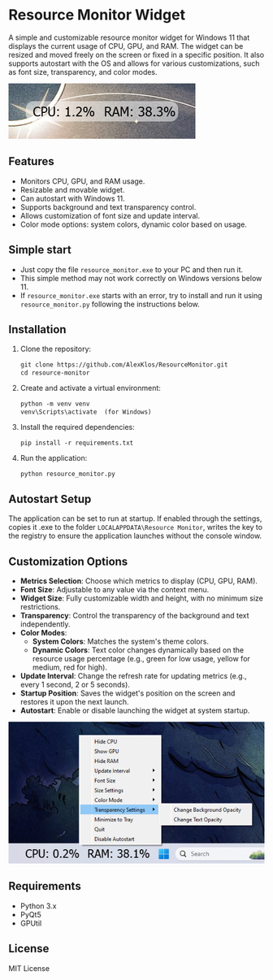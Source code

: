 
# Resource Monitor Widget

A simple and customizable resource monitor widget for Windows 11 that displays the current usage of CPU, GPU, and RAM. The widget can be resized and moved freely on the screen or fixed in a specific position. It also supports autostart with the OS and allows for various customizations, such as font size, transparency, and color modes.

![widget](scr1.png)

## Features
- Monitors CPU, GPU, and RAM usage.
- Resizable and movable widget.
- Can autostart with Windows 11.
- Supports background and text transparency control.
- Allows customization of font size and update interval.
- Color mode options: system colors, dynamic color based on usage.

## Simple start
- Just copy the file `resource_monitor.exe` to your PC and then run it.
- This simple method may not work correctly on Windows versions below 11.
- If `resource_monitor.exe` starts with an error, try to install and run it using `resource_monitor.py` following the instructions below.

## Installation

1. Clone the repository:
   ```
   git clone https://github.com/AlexKlos/ResourceMonitor.git
   cd resource-monitor
   ```

2. Create and activate a virtual environment:
   ```
   python -m venv venv
   venv\Scripts\activate  (for Windows)
   ```

3. Install the required dependencies:
   ```
   pip install -r requirements.txt
   ```

4. Run the application:
   ```
   python resource_monitor.py
   ```

## Autostart Setup

The application can be set to run at startup. If enabled through the settings, copies it .exe to the folder `LOCALAPPDATA\Resource Monitor`, writes the key to the registry to ensure the application launches without the console window.

## Customization Options

- **Metrics Selection**: Choose which metrics to display (CPU, GPU, RAM).
- **Font Size**: Adjustable to any value via the context menu.
- **Widget Size**: Fully customizable width and height, with no minimum size restrictions.
- **Transparency**: Control the transparency of the background and text independently.
- **Color Modes**:
    - **System Colors**: Matches the system's theme colors.
    - **Dynamic Colors**: Text color changes dynamically based on the resource usage percentage (e.g., green for low usage, yellow for medium, red for high).
- **Update Interval**: Change the refresh rate for updating metrics (e.g., every 1 second, 2 or 5 seconds).
- **Startup Position**: Saves the widget's position on the screen and restores it upon the next launch.
- **Autostart**: Enable or disable launching the widget at system startup.

![settings](scr2.png)

## Requirements

- Python 3.x
- PyQt5
- GPUtil

## License
MIT License
